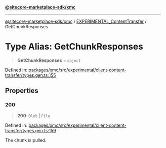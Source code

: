 [**@sitecore-marketplace-sdk/xmc**](../../../../README.md)

***

[@sitecore-marketplace-sdk/xmc](../../../../README.md) / [EXPERIMENTAL\_ContentTransfer](../README.md) / GetChunkResponses

# Type Alias: GetChunkResponses

> **GetChunkResponses** = `object`

Defined in: [packages/xmc/src/experimental/client-content-transfer/types.gen.ts:155](https://github.com/Sitecore/marketplace-sdk/blob/main/packages/xmc/src/experimental/client-content-transfer/types.gen.ts#L155)

## Properties

### 200

> **200**: `Blob` \| `File`

Defined in: [packages/xmc/src/experimental/client-content-transfer/types.gen.ts:159](https://github.com/Sitecore/marketplace-sdk/blob/main/packages/xmc/src/experimental/client-content-transfer/types.gen.ts#L159)

The chunk is pulled.
